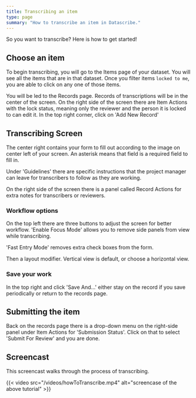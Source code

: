 ```yaml
---
title: Transcribing an item
type: page
summary: "How to transcribe an item in Datascribe."
---
```


So you want to transcribe? Here is how to get started!

## Choose an item

To begin transcribing, you will go to the Items page of your dataset. You will see all the items that are in that dataset. Once you filter items `locked to me`, you are able to click on any one of those items.

You will be led to the Records page. Records of transcriptions will be in the center of the screen. On the right side of the screen there are Item Actions with the lock status, meaning only the reviewer and the person it is locked to can edit it. In the top right corner, click on 'Add New Record'

## Transcribing Screen

The center right contains your form to fill out according to the image on center left of your screen. An asterisk means that field is a required field to fill in.

Under 'Guidelines' there are specific instructions that the project manager can leave for transcribers to follow as they are working.

On the right side of the screen there is a panel called Record Actions for extra notes for transcribers or reviewers.

### Workflow options

On the top left there are three buttons to adjust the screen for better workflow. 'Enable Focus Mode' allows you to remove side panels from view while transcribing.

'Fast Entry Mode' removes extra check boxes from the form.

Then a layout modifier. Vertical view is default, or choose a horizontal view.

### Save your work

In the top right and click 'Save And…' either stay on the record if you save periodically or return to the records page.

## Submitting the item

Back on the records page there is a drop-down menu on the right-side panel under Item Actions for 'Submission Status'. Click on that to select 'Submit For Review' and you are done.

## Screencast

This screencast walks through the process of transcribing.

{{< video src="/videos/howToTranscribe.mp4" alt="screencase of the above tutorial" >}}
